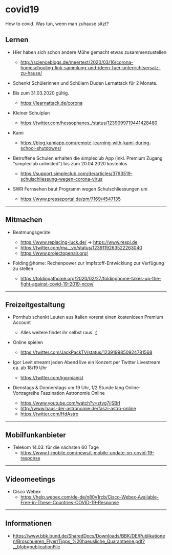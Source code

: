 # covid19
How to covid. Was tun, wenn man zuhause sitzt?

## Lernen

* Hier haben sich schon andere Mühe gemacht etwas zusammenzustellen
  * http://scienceblogs.de/meertext/2020/03/16/corona-homeschooling-link-sammlung-und-ideen-fuer-unterrichtsersatz-zu-hause/

* Schenkt Schülerinnen und Schülern Duden Lernattack für 2 Monate.
* Bis zum 31.03.2020 gültig.
  * https://learnattack.de/corona

* Kleiner Schulplan
  * https://twitter.com/hessophanes_/status/1239099719441428480

* Kami
  * https://blog.kamiapp.com/remote-learning-with-kami-during-school-shutdowns/

* Betroffene Schulen erhalten die simpleclub App (inkl. Premium Zugang "simpleclub unlimited") bis zum 20.04.2020 kostenlos
  * https://support.simpleclub.com/de/articles/3793519-schulschliessung-wegen-corona-virus

* SWR Fernsehen baut Programm wegen Schulschliessungen um
  * https://www.presseportal.de/pm/7169/4547135

----------------------------------------------------
## Mitmachen

* Beatmungsgeräte
  * https://www.replacing-luck.de/ -> https://www.respi.de
  * https://twitter.com/ma__vo/status/1239119263522263040
  * https://www.projectopenair.org/

* Folding@home: Rechenpower zur Impfstoff-Entwicklung zur Verfügung zu stellen
  * https://foldingathome.org/2020/02/27/foldinghome-takes-up-the-fight-against-covid-19-2019-ncov/

----------------------------------------------------
## Freizeitgestaltung

* Pornhub schenkt Leuten aus Italien vorerst einen kostenlosen Premium Account
  * Alles weitere findet ihr selbst raus. ;)


* Online spielen
  * https://twitter.com/JackPackTV/status/1239199850924781568

* Igor Levit streamt jeden Abend live ein Konzert per Twitter Livestream ca. ab 18/19 Uhr
   * https://twitter.com/igorpianist

* Dienstags & Donnerstags um 19 Uhr, 1/2 Stunde lang Online-Vortragreihe Faszination Astronomie Online
  * https://www.youtube.com/watch?v=ztvg7jjSBrI
  * http://www.haus-der-astronomie.de/faszi-astro-online
  * https://twitter.com/HdAstro

----------------------------------------------------
## Mobilfunkanbieter

* Telekom 14.03. für die nächsten 60 Tage
  * https://www.t-mobile.com/news/t-mobile-update-on-covid-19-response

----------------------------------------------------
## Videomeetings

* Cisco Webex
  * https://help.webex.com/de-de/n80v1rcb/Cisco-Webex-Available-Free-in-These-Countries-COVID-19-Response

----------------------------------------------------
## Informationen

* https://www.bbk.bund.de/SharedDocs/Downloads/BBK/DE/Publikationen/Broschueren_Flyer/Tipps_%20haeusliche_Quarantaene.pdf?__blob=publicationFile
